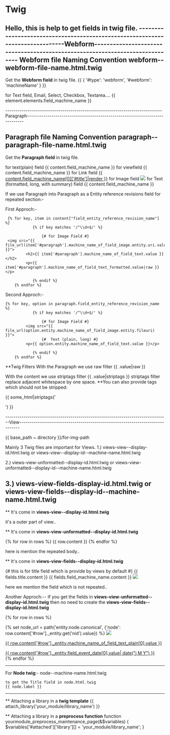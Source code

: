 # Twig
Hello, this is help to get fields in twig file.
------------------------------------------------------------------------------Webform-----------------------------------------------------------------------------
Webform file Naming Convention **webform--webform-file-name.html.twig**
-----------------------------------------------------------------------
Get the **Webform field** in twig file.
        {{ { '#type': 'webform', '#webform': 'machineName' } }}
        
for Text field, Email, Select, Checkbox, Textarea....     {{ element.elements.field_machine_name }}

-----------------------------------------------------------------------------Paragraph----------------------------------------------------------------------------
        
Paragraph file Naming Convention **paragraph--paragraph-file-name.html.twig**
----------------------------------------------------------------------------
Get the **Paragraph field** in twig file.

for text(plain) field                             {{ content.field_machine_name }}
for viewfield                                     {{ content.field_machine_name }}
for Link field                                 <a href="{{ content.field_machine_name[0]['#url']|render }}">{{ content.field_machine_name[0]['#title']|render }}</a> 
for Image field                                   <img src="{{ file_url(paragraph.field_right_branch[0].entity.uri.value) }}">
for Text (formatted, long, with summary) field    {{ content.field_machine_name }}

If we use Paragraph into Paragraph as a Entity reference revisions field for repeated section:-

First Approch:-

     {% for key, item in content["field_entity_reference_revision_name"] %}
                {% if key matches '/^\\d+$/' %}
                
                    {# for Image Field #}                      
     <img src="{{ file_url(item['#paragraph'].machine_name_of_field_image.entity.uri.value) }}">
             <h2>{{ item['#paragraph'].machine_name_of_field_text.value }}</h2>
             <p>{{ item['#paragraph'].machine_name_of_field_text_formatted.value|raw }}</p>
             
                {% endif %}
		{% endfor %}
    
Second Approch:-

    {% for key, option in paragraph.field_entity_reference_revision_name %}
                {% if key matches '/^\\d+$/' %}
                
                    {# for Image Field #}                      
             <img src="{{ file_url(option.entity.machine_name_of_field_image.entity.fileuri) }}">
                    {# 	Text (plain, long) #}
             <p>{{ option.entity.machine_name_of_field_text.value }}</p>
             
                {% endif %}
		{% endfor %}
    
**Twig Filters
With the Paragraph we use raw filter {{ .value|raw }}

With the content we use striptags filter {{ .value|striptags }}
striptags filter replace adjacent whitespace by one space.
**You can also provide tags which should not be stripped:

{{ some_html|striptags('<br><p>') }}


--------------------------------------------------------------------------------View------------------------------------------------------------------------------
           
{{ base_path ~ directory }}/for-img-path
  
Mainly 3 Twig files are important for Views.
1.)     views-view--display-id.html.twig
                       or
        views-view--display-id--machine-name.html.twig

2.)     views-view-unformatted--display-id.html.twig
                      or
        views-view-unformatted--display-id--machine-name.html.twig
  
3.)     views-view-fields-display-id.html.twig
                      or
        views-view-fields--display-id--machine-name.html.twig
------------------------------------------------------------------
  
**  It's come in **views-view--display-id.html.twig**
  
  <section class="">
    <div class="container">
    </div>
  </section>
  
  it's a outer part of view..
  
**  It's come in **views-view-unformatted--display-id.html.twig**
  
  {% for row in rows %}
    {{ row.content }}
  {% endfor %}
  
  here is mention the repeated body..
  
**  It's come in **views-view-fields--display-id.html.twig**  
  
  <div class="col-md-4">
	{# this is for title field which is provide by views by default #} 
	{{ fields.title.content }}
      {{ fields.field_machine_name.content }}
      <img src="{{ file_url(row._entity.field_headerbild.entity.field_media_image.entity.uri.value) }}">
  </div>
  
  here we mention the field which is not repeated..
  
  
 Another Approch:--
    If you get the fields in **views-view-unformatted--display-id.html.twig**
    then no need to create the **views-view-fields--display-id.html.twig**
    
{% for row in rows %}
 <div class="col-lg-6 col-md-6 col-sm-12">
		<div class="event-card">
		  {% set node_url =  path('entity.node.canonical', {'node': row.content['#row']._entity.get('nid').value}) %}
        <a href="{{ node_url }}">
              <img class="" src="{{ file_url(row.content['#row']._entity.machine_name_of_field_image.entity.uri.value) }}">
            <div class="card-body">
                  <p class="event-card-text">{{ row.content['#row']._entity.machine_name_of_field_text_plain[0].value }}</p>
                  {{ row.content['#row']._entity.field_event_date[0].value| date("j M Y") }}
            </div>
        </a> 
		</div>
	</div>
{% endfor %}
    
------------------------------------------------------------------------------------------------------------------------------------------------------------------
For **Node twig**:-
	node--machine-name.html.twig
	
	to get the Title field in node.html.twig
	{{ node.label }}
	
-----------------------------------------------------------------------------------------------------------------------------------------------------------------

** Attaching a library in a **twig template**
		{{ attach_library('your_module/library_name') }}


** Attaching a library in a **preprocess function**
		function yourmodule_preprocess_maintenance_page(&$variables) {
		  $variables['#attached']['library'][] =  'your_module/library_name';
		}

             
             
             
